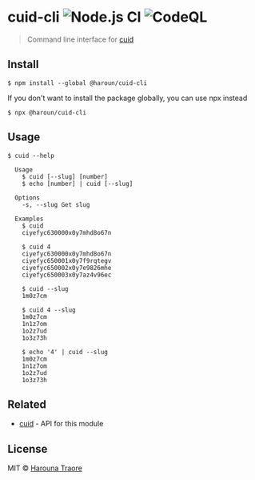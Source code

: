 # cuid-cli ![Node.js CI](https://github.com/haroun/cuid-cli/workflows/Node.js%20CI/badge.svg) ![CodeQL](https://github.com/haroun/cuid-cli/workflows/CodeQL/badge.svg)

> Command line interface for [cuid](https://github.com/ericelliott/cuid)


## Install

```
$ npm install --global @haroun/cuid-cli
```

If you don't want to install the package globally, you can use npx instead

```
$ npx @haroun/cuid-cli
```


## Usage

```
$ cuid --help

  Usage
    $ cuid [--slug] [number]
    $ echo [number] | cuid [--slug]

  Options
    -s, --slug Get slug

  Examples
    $ cuid
    ciyefyc630000x0y7mhd8o67n

    $ cuid 4
    ciyefyc630000x0y7mhd8o67n
    ciyefyc650001x0y7f9rqtegv
    ciyefyc650002x0y7e9826mhe
    ciyefyc650003x0y7az4v96ec

    $ cuid --slug
    1m0z7cm

    $ cuid 4 --slug
    1m0z7cm
    1n1z7om
    1o2z7ud
    1o3z73h

    $ echo '4' | cuid --slug
    1m0z7cm
    1n1z7om
    1o2z7ud
    1o3z73h
```


## Related

*   [cuid](https://github.com/ericelliott/cuid) - API for this module


## License

MIT © [Harouna Traore](https://github.com/haroun)
